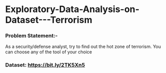 # Exploratory-Data-Analysis-on-Dataset---Terrorism
### Problem Statement:- 
As a security/defense analyst, try to find out the hot zone of terrorism.
You can choose any of the tool of your choice  
### Dataset: https://bit.ly/2TK5Xn5
